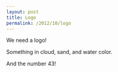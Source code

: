 ```yaml
---
layout: post
title: Logo
permalink: /2012/10/logo
---
```


We need a logo!

Something in cloud, sand, and water color.

And the number 43!
